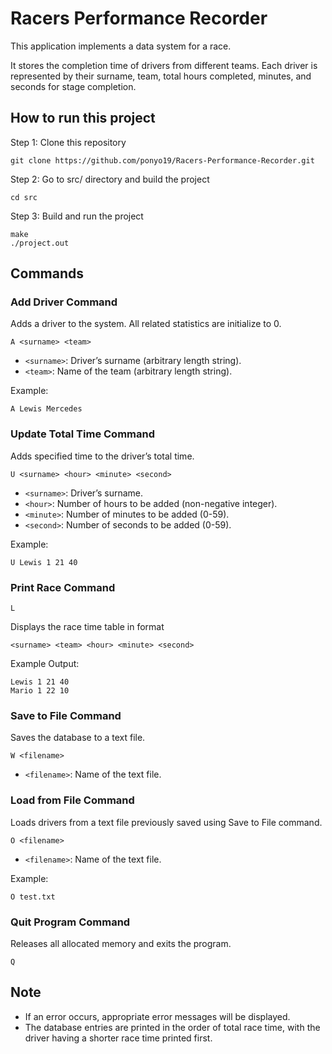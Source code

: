 # Racers Performance Recorder

This application implements a data system for a race. 

It stores the completion time of drivers from different teams. Each driver is represented by their surname, team, total hours completed, minutes, and seconds for stage completion.

## How to run this project
Step 1: Clone this repository
```
git clone https://github.com/ponyo19/Racers-Performance-Recorder.git
```

Step 2: Go to src/ directory and build the project
```
cd src
```

Step 3: Build and run the project
```
make
./project.out
```

## Commands

### Add Driver Command

Adds a driver to the system. All related statistics are initialize to 0.
```
A <surname> <team>
```
- `<surname>`: Driver’s surname (arbitrary length string).
- `<team>`: Name of the team (arbitrary length string).

Example:
```
A Lewis Mercedes
```

### Update Total Time Command

Adds specified time to the driver’s total time.
```
U <surname> <hour> <minute> <second>
```

- `<surname>`: Driver’s surname.
- `<hour>`: Number of hours to be added (non-negative integer).
- `<minute>`: Number of minutes to be added (0-59).
- `<second>`: Number of seconds to be added (0-59).

Example:
```
U Lewis 1 21 40
```

### Print Race Command
```
L
```
Displays the race time table in format 
```
<surname> <team> <hour> <minute> <second>
```

Example Output:
```
Lewis 1 21 40
Mario 1 22 10
```

### Save to File Command

Saves the database to a text file.
```
W <filename>
```

- `<filename>`: Name of the text file.

### Load from File Command

Loads drivers from a text file previously saved using Save to File command.
```
O <filename>
```

- `<filename>`: Name of the text file.

Example:
```
O test.txt
```

### Quit Program Command

Releases all allocated memory and exits the program.

```
Q
```

## Note
- If an error occurs, appropriate error messages will be displayed.
- The database entries are printed in the order of total race time, with the driver having a shorter race time printed first.




